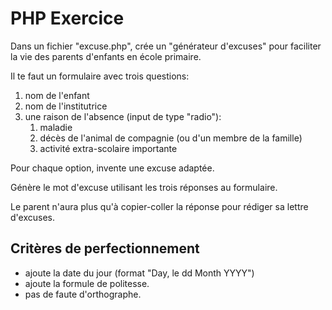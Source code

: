 # PHP Exercice

Dans un fichier "excuse.php", crée un "générateur d'excuses" pour faciliter la vie des parents  d'enfants en école primaire.

Il te faut un formulaire avec trois questions:
1. nom de l'enfant
1. nom de l'institutrice
1. une raison de l'absence (input de type "radio"):
    1. maladie
    1. décès de l'animal de compagnie (ou d'un membre de la famille)
    1. activité extra-scolaire importante
  
Pour chaque option, invente une excuse adaptée.

Génère le mot d'excuse utilisant les trois réponses au formulaire. 

Le parent n'aura plus qu'à copier-coller la réponse pour rédiger sa lettre d'excuses.

## Critères de perfectionnement
- ajoute la date du jour (format "Day, le dd Month YYYY")
- ajoute la formule de politesse.
- pas de faute d'orthographe.
